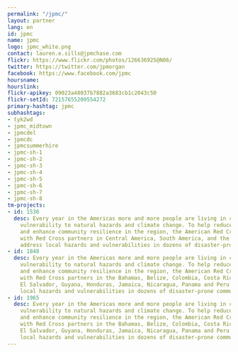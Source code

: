 ```yaml
---
permalink: "/jpmc/"
layout: partner
lang: en
id: jpmc
name: jpmc
logo: jpmc_white.png
contact: lauren.e.sills@jpmchase.com
flickr: https://www.flickr.com/photos/126636925@N06/
twitter: https://twitter.com/jpmorgan
facebook: https://www.facebook.com/jpmc
hoursname: 
hourslink: 
flickr-apikey: 09023a48037b7882a3683cb1c2043c50
flickr-setId: 72157655209554272
primary-hashtag: jpmc
subhashtags:
- tyk2wd
- jpmc_midtown
- jpmcdel
- jpmcdc
- jpmcsummerhire
- jpmc-sh-1
- jpmc-sh-2
- jpmc-sh-3
- jpmc-sh-4
- jpmc-sh-5
- jpmc-sh-6
- jpmc-sh-7
- jpmc-sh-8
tm-projects:
- id: 1536
  desc: Every year in the Americas more and more people are living in conditions of
    vulnerability to natural hazards and climate change. To help reduce disaster risk
    and enhance community resilience in the region, the American Red Cross is working
    with Red Cross partners in Central America, South America, and the Caribbean to
    address local hazards and vulnerabilities in dozens of disaster-prone communities.
- id: 1848
  desc: Every year in the Americas more and more people are living in conditions of
    vulnerability to natural hazards and climate change. To help reduce disaster risk
    and enhance community resilience in the region, the American Red Cross is working
    with Red Cross partners in the Bahamas, Belize, Colombia, Costa Rica, Ecuador,
    El Salvador, Guyana, Honduras, Jamaica, Nicaragua, Panama and Peru to address
    local hazards and vulnerabilities in dozens of disaster-prone communities.
- id: 1965
  desc: Every year in the Americas more and more people are living in conditions of
    vulnerability to natural hazards and climate change. To help reduce disaster risk
    and enhance community resilience in the region, the American Red Cross is working
    with Red Cross partners in the Bahamas, Belize, Colombia, Costa Rica, Ecuador,
    El Salvador, Guyana, Honduras, Jamaica, Nicaragua, Panama and Peru to address
    local hazards and vulnerabilities in dozens of disaster-prone communities.
---
```


